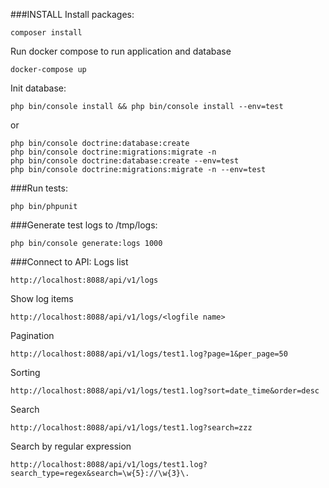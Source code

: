 ###INSTALL
Install packages:
```
composer install
```

Run docker compose to run application and database 
```
docker-compose up
```


Init database:
```
php bin/console install && php bin/console install --env=test
```
 or
```
php bin/console doctrine:database:create
php bin/console doctrine:migrations:migrate -n
php bin/console doctrine:database:create --env=test
php bin/console doctrine:migrations:migrate -n --env=test
```


###Run tests:
```
php bin/phpunit
```


###Generate test logs
to /tmp/logs:
```
php bin/console generate:logs 1000
```


###Connect to API:
Logs list
```
http://localhost:8088/api/v1/logs
```

Show log items
```
http://localhost:8088/api/v1/logs/<logfile name>
```

Pagination
```
http://localhost:8088/api/v1/logs/test1.log?page=1&per_page=50
```

Sorting
```
http://localhost:8088/api/v1/logs/test1.log?sort=date_time&order=desc
```

Search
```
http://localhost:8088/api/v1/logs/test1.log?search=zzz
```

Search by regular expression
```
http://localhost:8088/api/v1/logs/test1.log?search_type=regex&search=\w{5}://\w{3}\.
```
